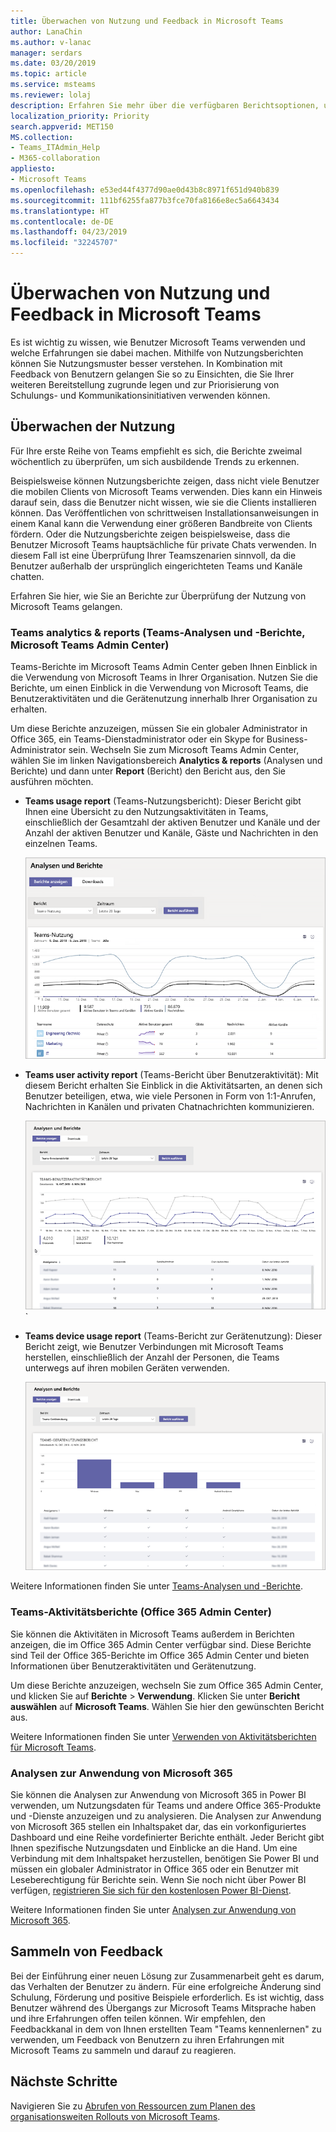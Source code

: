 ```yaml
---
title: Überwachen von Nutzung und Feedback in Microsoft Teams
author: LanaChin
ms.author: v-lanac
manager: serdars
ms.date: 03/20/2019
ms.topic: article
ms.service: msteams
ms.reviewer: lolaj
description: Erfahren Sie mehr über die verfügbaren Berichtsoptionen, um herauszufinden, wie Benutzer Microsoft Teams verwenden, und Feedback zu den Benutzererfahrungen zu sammeln.
localization_priority: Priority
search.appverid: MET150
MS.collection:
- Teams_ITAdmin_Help
- M365-collaboration
appliesto:
- Microsoft Teams
ms.openlocfilehash: e53ed44f4377d90ae0d43b8c8971f651d940b839
ms.sourcegitcommit: 111bf6255fa877b3fce70fa8166e8ec5a6643434
ms.translationtype: HT
ms.contentlocale: de-DE
ms.lasthandoff: 04/23/2019
ms.locfileid: "32245707"
---
```

# <a name="monitor-usage-and-feedback-in-microsoft-teams"></a>Überwachen von Nutzung und Feedback in Microsoft Teams
Es ist wichtig zu wissen, wie Benutzer Microsoft Teams verwenden und welche Erfahrungen sie dabei machen. Mithilfe von Nutzungsberichten können Sie Nutzungsmuster besser verstehen. In Kombination mit Feedback von Benutzern gelangen Sie so zu Einsichten, die Sie Ihrer weiteren Bereitstellung zugrunde legen und zur Priorisierung von Schulungs- und Kommunikationsinitiativen verwenden können.

## <a name="monitor-usage"></a>Überwachen der Nutzung
Für Ihre erste Reihe von Teams empfiehlt es sich, die Berichte zweimal wöchentlich zu überprüfen, um sich ausbildende Trends zu erkennen. 

Beispielsweise können Nutzungsberichte zeigen, dass nicht viele Benutzer die mobilen Clients von Microsoft Teams verwenden. Dies kann ein Hinweis darauf sein, dass die Benutzer nicht wissen, wie sie die Clients installieren können. Das Veröffentlichen von schrittweisen Installationsanweisungen in einem Kanal kann die Verwendung einer größeren Bandbreite von Clients fördern. Oder die Nutzungsberichte zeigen beispielsweise, dass die Benutzer Microsoft Teams hauptsächliche für private Chats verwenden. In diesem Fall ist eine Überprüfung Ihrer Teamszenarien sinnvoll, da die Benutzer außerhalb der ursprünglich eingerichteten Teams und Kanäle chatten. 

Erfahren Sie hier, wie Sie an Berichte zur Überprüfung der Nutzung von Microsoft Teams gelangen. 

### <a name="teams-analytics--reports-microsoft-teams-admin-center"></a>Teams analytics & reports (Teams-Analysen und -Berichte, Microsoft Teams Admin Center)

Teams-Berichte im Microsoft Teams Admin Center geben Ihnen Einblick in die Verwendung von Microsoft Teams in Ihrer Organisation. Nutzen Sie die Berichte, um einen Einblick in die Verwendung von Microsoft Teams, die Benutzeraktivitäten und die Gerätenutzung innerhalb Ihrer Organisation zu erhalten. 

Um diese Berichte anzuzeigen, müssen Sie ein globaler Administrator in Office 365, ein Teams-Dienstadministrator oder ein Skype for Business-Administrator sein. Wechseln Sie zum Microsoft Teams Admin Center, wählen Sie im linken Navigationsbereich **Analytics & reports** (Analysen und Berichte) und dann unter **Report** (Bericht) den Bericht aus, den Sie ausführen möchten.

- **Teams usage report** (Teams-Nutzungsbericht): Dieser Bericht gibt Ihnen eine Übersicht zu den Nutzungsaktivitäten in Teams, einschließlich der Gesamtzahl der aktiven Benutzer und Kanäle und der Anzahl der aktiven Benutzer und Kanäle, Gäste und Nachrichten in den einzelnen Teams. 

    ![Teams-Nutzungsbericht](media/teams-reports-teams-usage.png "Screenshot des Teams-Nutzungsberichts im Microsoft Teams Admin Center")     
- **Teams user activity report** (Teams-Bericht über Benutzeraktivität): Mit diesem Bericht erhalten Sie Einblick in die Aktivitätsarten, an denen sich Benutzer beteiligen, etwa, wie viele Personen in Form von 1:1-Anrufen, Nachrichten in Kanälen und privaten Chatnachrichten kommunizieren. 

    ![Teams-Bericht über Benutzeraktivität](media/teams-reports-user-activity.png "Screenshot des Teams-Berichts zur Benutzeraktivität Microsoft Teams Admin Center") 
`
- **Teams device usage report** (Teams-Bericht zur Gerätenutzung): Dieser Bericht zeigt, wie Benutzer Verbindungen mit Microsoft Teams herstellen, einschließlich der Anzahl der Personen, die Teams unterwegs auf ihren mobilen Geräten verwenden. 

    ![Teams-Bericht zur Gerätenutzung](media/teams-reports-device-usage.png "Screenshot des Teams-Berichts zur Gerätenutzung im Microsoft Teams Admin Center")

Weitere Informationen finden Sie unter [Teams-Analysen und -Berichte](teams-analytics-and-reports/teams-reporting-reference.md). 

### <a name="teams-activity-reports-office-365-admin-center"></a>Teams-Aktivitätsberichte (Office 365 Admin Center)
Sie können die Aktivitäten in Microsoft Teams außerdem in Berichten anzeigen, die im Office 365 Admin Center verfügbar sind. Diese Berichte sind Teil der Office 365-Berichte im Office 365 Admin Center und bieten Informationen über Benutzeraktivitäten und Gerätenutzung. 

Um diese Berichte anzuzeigen, wechseln Sie zum Office 365 Admin Center, und klicken Sie auf **Berichte** > **Verwendung**. Klicken Sie unter **Bericht auswählen** auf **Microsoft Teams**. Wählen Sie hier den gewünschten Bericht aus.

Weitere Informationen finden Sie unter [Verwenden von Aktivitätsberichten für Microsoft Teams](teams-activity-reports.md).

### <a name="microsoft-365-usage-analytics"></a>Analysen zur Anwendung von Microsoft 365

Sie können die Analysen zur Anwendung von Microsoft 365 in Power BI verwenden, um Nutzungsdaten für Teams und andere Office 365-Produkte und -Dienste anzuzeigen und zu analysieren. Die Analysen zur Anwendung von Microsoft 365 stellen ein Inhaltspaket dar, das ein vorkonfiguriertes Dashboard und eine Reihe vordefinierter Berichte enthält. Jeder Bericht gibt Ihnen spezifische Nutzungsdaten und Einblicke an die Hand. Um eine Verbindung mit dem Inhaltspaket herzustellen, benötigen Sie Power BI und müssen ein globaler Administrator in Office 365 oder ein Benutzer mit Leseberechtigung für Berichte sein. Wenn Sie noch nicht über Power BI verfügen, [registrieren Sie sich für den kostenlosen Power BI-Dienst](https://powerbi.microsoft.com). 

Weitere Informationen finden Sie unter [Analysen zur Anwendung von Microsoft 365](https://support.office.com/article/Microsoft-365-usage-analytics-77ff780d-ab19-4553-adea-09cb65ad0f1f). 

## <a name="gather-feedback"></a>Sammeln von Feedback
Bei der Einführung einer neuen Lösung zur Zusammenarbeit geht es darum, das Verhalten der Benutzer zu ändern. Für eine erfolgreiche Änderung sind Schulung, Förderung und positive Beispiele erforderlich. Es ist wichtig, dass Benutzer während des Übergangs zur Microsoft Teams Mitsprache haben und ihre Erfahrungen offen teilen können. Wir empfehlen, den Feedbackkanal in dem von Ihnen erstellten Team "Teams kennenlernen" zu verwenden, um Feedback von Benutzern zu ihren Erfahrungen mit Microsoft Teams zu sammeln und darauf zu reagieren. 

## <a name="next-steps"></a>Nächste Schritte
Navigieren Sie zu [Abrufen von Ressourcen zum Planen des organisationsweiten Rollouts von Microsoft Teams](get-started-with-teams-resources-for-org-wide-rollout.md).
